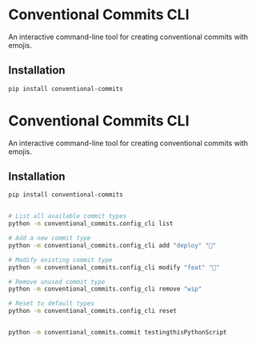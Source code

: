 # Conventional Commits CLI

An interactive command-line tool for creating conventional commits with emojis.

## Installation

```bash
pip install conventional-commits
```


# Conventional Commits CLI

An interactive command-line tool for creating conventional commits with emojis.

## Installation

```bash
pip install conventional-commits


# List all available commit types
python -m conventional_commits.config_cli list

# Add a new commit type
python -m conventional_commits.config_cli add "deploy" "🚀"

# Modify existing commit type
python -m conventional_commits.config_cli modify "feat" "🌟"

# Remove unused commit type
python -m conventional_commits.config_cli remove "wip"

# Reset to default types
python -m conventional_commits.config_cli reset


python -m conventional_commits.commit testingthisPythonScript
